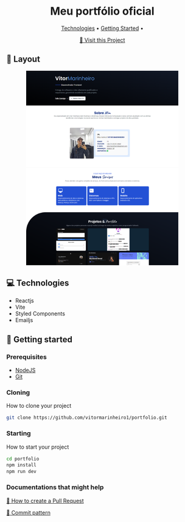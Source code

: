 <h1 align="center" style="font-weight: bold;">Meu portfólio oficial</h1>

<p align="center">
 <a href="#tech">Technologies</a> • 
 <a href="#started">Getting Started</a> • 
</p>

<p align="center">
     <a href="https://vitormarinheiro.vercel.app/">📱 Visit this Project</a>
</p>

<h2 id="layout">🎨 Layout</h2>

<p align="center">
    <img src="./public/portfolio.png" alt="Image 1" width="400px">
    <img src="./public/portfolio1.png" alt="Image 2" width="400px">
</p>

<h2 id="tech">💻 Technologies</h2>

- Reactjs
- Vite
- Styled Components
- Emailjs

<h2 id="started">🚀 Getting started</h2>

<h3>Prerequisites</h3>

- [NodeJS](https://nodejs.org/en)
- [Git](https://git-scm.com/)

<h3>Cloning</h3>

How to clone your project

```bash
git clone https://github.com/vitormarinheiro1/portfolio.git
```

<h3>Starting</h3>

How to start your project

```bash
cd portfolio
npm install
npm run dev
```

<h3>Documentations that might help</h3>

[📝 How to create a Pull Request](https://www.atlassian.com/br/git/tutorials/making-a-pull-request)

[💾 Commit pattern](https://gist.github.com/joshbuchea/6f47e86d2510bce28f8e7f42ae84c716)
